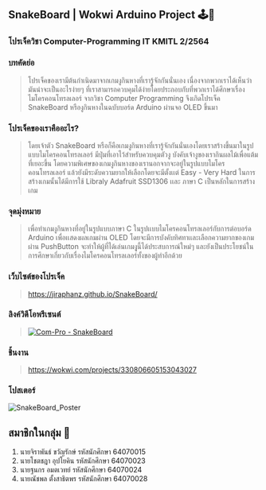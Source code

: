 ## SnakeBoard | Wokwi Arduino Project 🕹️🐍

### โปรเจ็ควิชา Computer-Programming IT KMITL 2/2564 

### บทคัดย่อ
> โปรเจ็คของเรามีต้นกำเนิดมาจากเกมงูกินหางที่เรารู้จักกันนั่นเอง เนื่องจากพวกเราได้เห็นว่ามันน่าจะเป็นอะไรง่ายๆ ที่เราสามารถควบคุมได้ง่ายโดยประกอบกับที่พวกเราได้ศึกษาเรื่องไมโครคอนโทรลเลอร์ จากวิชา Computer Programming จึงเกิดโปรเจ็ค SnakeBoard หรืองูกินหางในฉบับบอร์ด Arduino ผ่านจอ OLED ขึ้นมา

### โปรเจ็คของเราคืออะไร?
> โดยเจ้าตัว SnakeBoard หรือก็คือเกมงูกินหางที่เรารู้จักกันนั่นเองโดยเราสร้างขึ้นมาในรูปแบบไมโครคอนโทรลเลอร์ มีปุ่มที่เอาไว้สำหรับควบคุมตัวงู บังคับเจ้างูของเรากินผลไม้เพื่อแต้มที่เยอะขึ้น โดยความพิเศษของเกมงูกินหางของเรานอกจากจะอยู่ในรูปแบบไมโครคอนโทรลเลอร์ แล้วยังมีระดับความยากให้เลือกโดยจะมีตั้งเเต่ Easy - Very Hard ในการสร้างเกมนั้นได้มีการใช้ Libraly Adafruit SSD1306 เเละ ภาษา C เป็นหลักในการสร้างเกม

### จุดมุ่งหมาย
> เพื่อทำเกมงูกินหางที่อยู่ในรูปแบบภาษา C ในรูปเเบบไมโครคอนโทรลเลอร์กับการต่อบอร์ด Arduino เพื่อเเสดงผลเกมผ่าน OLED โดยจะมีการบังคับทิศทาเเละเลือกความยากของเกมผ่าน PushButton จะทำให้ผู้ที่ได้เล่นเกมงุูนี้ได้ประสบการณ์ใหม่ๆ และยังเป็นประโยชน์ในการศึกษาเกี่ยวกับเรื่องไมโครคอนโทรลเลอร์ทั้งของผู้ทำอีกด้วย

### เว็บไซต์ของโปรเจ็ค
> https://jiraphanz.github.io/SnakeBoard/

### ลิงค์วิดีโอพรีเซนต์
> [![Com-Pro - SnakeBoard](https://img.youtube.com/vi/YOUTUBE_VIDEO_ID_HERE/0.jpg)](https://youtu.be/7NjqeTxUMRE)

### ชิ้นงาน
> https://wokwi.com/projects/330806605153043027

### โปสเตอร์
![SnakeBoard_Poster](https://user-images.githubusercontent.com/88519295/168317604-33b6408f-f4ee-4cf2-9567-f1205e7c6de1.png)

## สมาชิกในกลุ่ม 🧑
1. นายจิราพันธ์ ขวัญรักษ์ รหัสนักศึกษา 64070015
2. นายโชตชฎา อุปโยคิน รหัสนักศึกษา 64070023
3. นายฐนกร อมตเวทย์ รหัสนักศึกษา 64070024
4. นายณัชพล ตั้งสาธิตพร รหัสนักศึกษา 64070028
